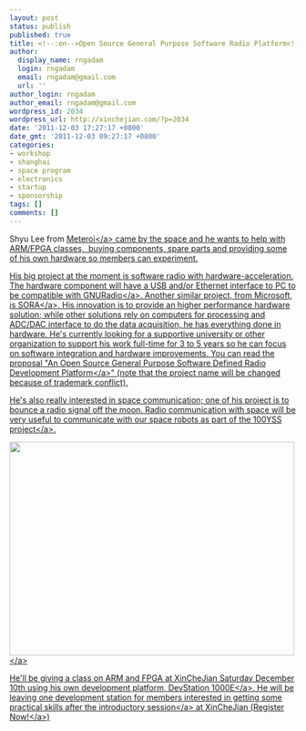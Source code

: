 ```yaml
---
layout: post
status: publish
published: true
title: <!--:en-->Open Source General Purpose Software Radio Platform<!--:-->
author:
  display_name: rngadam
  login: rngadam
  email: rngadam@gmail.com
  url: ''
author_login: rngadam
author_email: rngadam@gmail.com
wordpress_id: 2034
wordpress_url: http://xinchejian.com/?p=2034
date: '2011-12-03 17:27:17 +0800'
date_gmt: '2011-12-03 09:27:17 +0800'
categories:
- workshop
- shanghai
- space program
- electronics
- startup
- sponsorship
tags: []
comments: []
---
```

<p><!--:en-->Shyu Lee from <a href="http:&#47;&#47;www.meteroi.com">Meteroi<&#47;a> came by the space and he wants to help with ARM&#47;FPGA classes, &nbsp;buying components, spare parts and providing some of his own hardware so members can experiment.</p>
<p>His big project at the moment is software radio with hardware-acceleration. The hardware component will have a USB and&#47;or Ethernet interface to PC to be compatible with <a href="http:&#47;&#47;www.gnuradio.org">GNURadio<&#47;a>.&nbsp;Another similar project, from Microsoft, is&nbsp;<a href="http:&#47;&#47;research.microsoft.com&#47;en-us&#47;projects&#47;sora&#47;">SORA<&#47;a>. His innovation is to provide an higher performance hardware solution; while other solutions rely on computers for processing and ADC&#47;DAC interface to do the data acquisition, he has everything done in hardware. He's currently looking for a supportive university or other organization to support his work full-time for 3 to 5 years so he can focus on software integration and hardware improvements.&nbsp;You can read the proposal "<a href="http:&#47;&#47;www.flexsdr.com&#47;Proposal.pdf">An Open Source General Purpose Software Defined Radio Development Platform<&#47;a>" (note that the project name will be changed because of trademark conflict).</p>
<p>He's also really interested in space communication; one of his project is to bounce a radio signal off the moon. Radio communication with space will be very useful to communicate with our space robots as part of the <a href="http:&#47;&#47;xinchejian.com&#47;category&#47;100yss&#47;">100YSS project<&#47;a>.</p>
<p><a href="http:&#47;&#47;xinchejian.com&#47;2011&#47;12&#47;03&#47;open-source-general-purpose-software-radio-platform&#47;ds1000e&#47;" rel="attachment wp-att-2035"><img class="aligncenter size-full wp-image-2035" title="DS1000E" src="http:&#47;&#47;xinchejian.com&#47;wp-content&#47;uploads&#47;2011&#47;12&#47;DS1000E.jpg" alt="" width="500" height="375" &#47;><&#47;a></p>
<p>He'll be giving a class on ARM and FPGA at XinCheJian Saturday December 10th using his own development platform, <a href="http:&#47;&#47;www.meteroi.com&#47;node&#47;22">DevStation 1000E<&#47;a>. He will be leaving one development station for members interested in getting some practical skills after the <a href="http:&#47;&#47;xinchejian.com&#47;event&#47;?ee=82">introductory session<&#47;a>&nbsp;at XinCheJian (<a href="http:&#47;&#47;xinchejian.com&#47;event&#47;?ee=82">Register Now!<&#47;a>)<!--:--></p>
